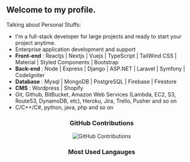 
## Welcome to my profile. 

<!-- Main developer of [Scouting](https://scoutinglab.pro/) | [XPendpay](http://xpendpay.com//) | [SPS Cloud](https://spscloud.io/) -->

Talking about Personal Stuffs:

- I'm a full-stack developer for large projects and ready to start your project anytime.
- Enterprise application development and support
- <b>Front-end</b> : Reactjs | Nextjs | Vuejs | TypeScript | TailWind CSS | Material | Styled Components | Bootstrap
- <b>Back-end</b> : Node | Express | Django | ASP.NET | Laravel | Symfony | CodeIgniter
- <b>Database</b> : Mysql | MongoDB | PostgreSQL | Firebase | Firestore
- <b>CMS</b> : Wordpress | Shopify
- Git, Github, BitBucket, Amazon Web Services (Lambda, EC2, S3, Route53, DynamoDB, etc), Heroku, Jira, Trello, Pusher and so on
- C/C++/C#, python, java, php and so on

<div align="center">
    
### GitHub Contributions
    
![GitHub Contributions](https://github-readme-streak-stats.herokuapp.com/?&theme=ayu-mirage&user=mern-dev-full)

### Most Used Langauges    
    

